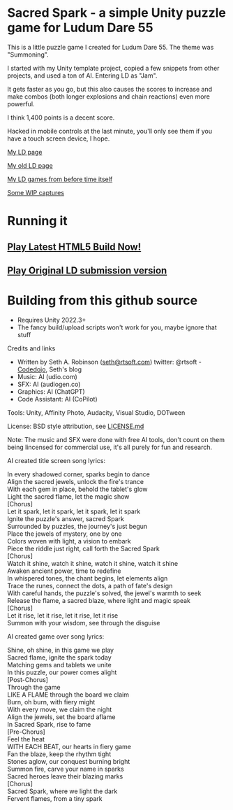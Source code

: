 
# Sacred Spark - a simple Unity puzzle game for Ludum Dare 55

This is a little puzzle game I created for Ludum Dare 55.  The theme was "Summoning".

I started with my Unity template project, copied a few snippets from other projects, and used a ton of AI.  Entering LD as "Jam".

It gets faster as you go, but this also causes the scores to increase and make combos (both longer explosions and chain reactions) even more powerful.

I think 1,400 points is a decent score.

Hacked in mobile controls at the last minute, you'll only see them if you have a touch screen device, I hope.

[My LD page](https://ldjam.com/users/sethr/games)

[My old LD page](https://web.archive.org/web/20190703135022/http://ludumdare.com/compo/author/sethr)

[My LD games from before time itself](https://rtsoft.com/pages/mini-games.php)

[Some WIP captures](https://twitter.com/rtsoft/status/1779071519555248566)

# Running it

## [Play Latest HTML5 Build Now!](https://www.rtsoft.com/sacredspark/)

## [Play Original LD submission version](https://www.rtsoft.com/sacredspark_original/)

# Building from this github source

* Requires Unity 2022.3+
* The fancy build/upload scripts won't work for you, maybe ignore that stuff

Credits and links

- Written by Seth A. Robinson (seth@rtsoft.com) twitter: @rtsoft - [Codedojo](https://www.codedojo.com), Seth's blog
- Music:  AI (udio.com)
- SFX: AI (audiogen.co)
- Graphics: AI (ChatGPT)
- Code Assistant: AI (CoPilot)

Tools: Unity, Affinity Photo, Audacity, Visual Studio, DOTween

License:  BSD style attribution, see [LICENSE.md](LICENSE.md)

Note:  The music and SFX were done with free AI tools, don't count on them being lincensed for commercial use, it's all purely for fun and research.


AI created title screen song lyrics:

In every shadowed corner, sparks begin to dance<br>
Align the sacred jewels, unlock the fire's trance<br>
With each gem in place, behold the tablet's glow<br>
Light the sacred flame, let the magic show<br>
[Chorus]<br>
Let it spark, let it spark, let it spark, let it spark<br>
Ignite the puzzle's answer, sacred Spark<br>
Surrounded by puzzles, the journey's just begun<br>
Place the jewels of mystery, one by one<br>
Colors woven with light, a vision to embark<br>
Piece the riddle just right, call forth the Sacred Spark<br>
[Chorus]<br>
Watch it shine, watch it shine, watch it shine, watch it shine<br>
Awaken ancient power, time to redefine<br>
In whispered tones, the chant begins, let elements align<br>
Trace the runes, connect the dots, a path of fate's design<br>
With careful hands, the puzzle's solved, the jewel's warmth to seek<br>
Release the flame, a sacred blaze, where light and magic speak<br>
[Chorus]<br>
Let it rise, let it rise, let it rise, let it rise<br>
Summon with your wisdom, see through the disguise<br>

AI created game over song lyrics:

Shine, oh shine, in this game we play<br>
Sacred flame, ignite the spark today<br>
Matching gems and tablets we unite<br>
In this puzzle, our power comes alight<br>
[Post-Chorus]<br>
Through the game<br>
LIKE A FLAME through the board we claim<br>
Burn, oh burn, with fiery might<br>
With every move, we claim the night<br>
Align the jewels, set the board aflame<br>
In Sacred Spark, rise to fame<br>
[Pre-Chorus]<br>
Feel the heat<br>
WITH EACH BEAT, our hearts in fiery game<br>
Fan the blaze, keep the rhythm tight<br>
Stones aglow, our conquest burning bright<br>
Summon fire, carve your name in sparks<br>
Sacred heroes leave their blazing marks<br>
[Chorus]<br>
Sacred Spark, where we light the dark<br>
Fervent flames, from a tiny spark<br>